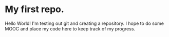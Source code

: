 # My first repo.

Hello World! I'm testing out git and creating a repository. 
I hope to do some MOOC and place my code here to keep track of my progress.

